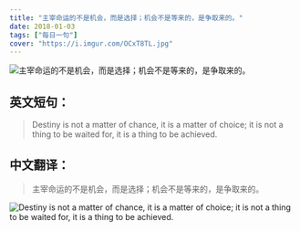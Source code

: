 ```yaml
---
title: "主宰命运的不是机会，而是选择；机会不是等来的，是争取来的。"
date: 2018-01-03
tags: ["每日一句"]
cover: "https://i.imgur.com/OCxT8TL.jpg"
---
```


![主宰命运的不是机会，而是选择；机会不是等来的，是争取来的。](https://i.imgur.com/r2LmfYI.jpg)

## 英文短句：
> Destiny is not a matter of chance, it is a matter of choice; it is not a thing to be waited for, it is a thing to be achieved.

<!--more-->

## 中文翻译：
> 主宰命运的不是机会，而是选择；机会不是等来的，是争取来的。

![Destiny is not a matter of chance, it is a matter of choice; it is not a thing to be waited for, it is a thing to be achieved.](https://i.imgur.com/t3KGcXs.jpg)

